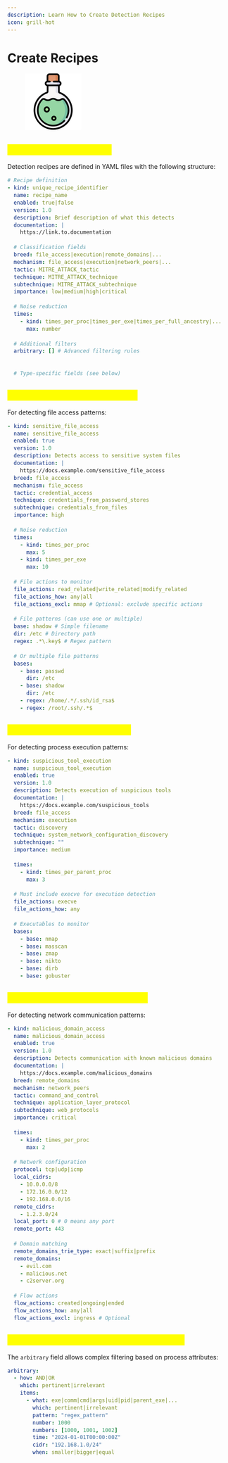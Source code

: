 ```yaml
---
description: Learn How to Create Detection Recipes
icon: grill-hot
---
```


# Create Recipes

<figure><img src="../../../.gitbook/assets/image (28).png" alt="" width="128"><figcaption></figcaption></figure>

## <mark style="color:yellow;">YAML Recipe Structure</mark>

Detection recipes are defined in YAML files with the following structure:

```yaml
# Recipe definition
- kind: unique_recipe_identifier
  name: recipe_name
  enabled: true|false
  version: 1.0
  description: Brief description of what this detects
  documentation: |
    https://link.to.documentation

  # Classification fields
  breed: file_access|execution|remote_domains|...
  mechanism: file_access|execution|network_peers|...
  tactic: MITRE_ATTACK_tactic
  technique: MITRE_ATTACK_technique
  subtechnique: MITRE_ATTACK_subtechnique
  importance: low|medium|high|critical

  # Noise reduction
  times:
    - kind: times_per_proc|times_per_exe|times_per_full_ancestry|...
      max: number

  # Additional filters
  arbitrary: [] # Advanced filtering rules


  # Type-specific fields (see below)
```

## <mark style="color:yellow;">File Access Detection Recipe</mark>

For detecting file access patterns:

```yaml
- kind: sensitive_file_access
  name: sensitive_file_access
  enabled: true
  version: 1.0
  description: Detects access to sensitive system files
  documentation: |
    https://docs.example.com/sensitive_file_access
  breed: file_access
  mechanism: file_access
  tactic: credential_access
  technique: credentials_from_password_stores
  subtechnique: credentials_from_files
  importance: high

  # Noise reduction
  times:
    - kind: times_per_proc
      max: 5
    - kind: times_per_exe
      max: 10

  # File actions to monitor
  file_actions: read_related|write_related|modify_related
  file_actions_how: any|all
  file_actions_excl: mmap # Optional: exclude specific actions

  # File patterns (can use one or multiple)
  base: shadow # Simple filename
  dir: /etc # Directory path
  regex: .*\.key$ # Regex pattern

  # Or multiple file patterns
  bases:
    - base: passwd
      dir: /etc
    - base: shadow
      dir: /etc
    - regex: /home/.*/.ssh/id_rsa$
    - regex: /root/.ssh/.*$
```

## <mark style="color:yellow;">Execution Detection Recipe</mark>

For detecting process execution patterns:

```yaml
- kind: suspicious_tool_execution
  name: suspicious_tool_execution
  enabled: true
  version: 1.0
  description: Detects execution of suspicious tools
  documentation: |
    https://docs.example.com/suspicious_tools
  breed: file_access
  mechanism: execution
  tactic: discovery
  technique: system_network_configuration_discovery
  subtechnique: ""
  importance: medium

  times:
    - kind: times_per_parent_proc
      max: 3

  # Must include execve for execution detection
  file_actions: execve
  file_actions_how: any

  # Executables to monitor
  bases:
    - base: nmap
    - base: masscan
    - base: zmap
    - base: nikto
    - base: dirb
    - base: gobuster
```

## <mark style="color:yellow;">Network Peer Detection Recipe</mark>

For detecting network communication patterns:

```yaml
- kind: malicious_domain_access
  name: malicious_domain_access
  enabled: true
  version: 1.0
  description: Detects communication with known malicious domains
  documentation: |
    https://docs.example.com/malicious_domains
  breed: remote_domains
  mechanism: network_peers
  tactic: command_and_control
  technique: application_layer_protocol
  subtechnique: web_protocols
  importance: critical

  times:
    - kind: times_per_proc
      max: 2

  # Network configuration
  protocol: tcp|udp|icmp
  local_cidrs:
    - 10.0.0.0/8
    - 172.16.0.0/12
    - 192.168.0.0/16
  remote_cidrs:
    - 1.2.3.0/24
  local_port: 0 # 0 means any port
  remote_port: 443

  # Domain matching
  remote_domains_trie_type: exact|suffix|prefix
  remote_domains:
    - evil.com
    - malicious.net
    - c2server.org

  # Flow actions
  flow_actions: created|ongoing|ended
  flow_actions_how: any|all
  flow_actions_excl: ingress # Optional
```

## <mark style="color:yellow;">Advanced Filtering with Arbitrary Rules</mark>

The `arbitrary` field allows complex filtering based on process attributes:

```yaml
arbitrary:
  - how: AND|OR
    which: pertinent|irrelevant
    items:
      - what: exe|comm|cmd|args|uid|pid|parent_exe|...
        which: pertinent|irrelevant
        pattern: "regex_pattern"
        number: 1000
        numbers: [1000, 1001, 1002]
        time: "2024-01-01T00:00:00Z"
        cidr: "192.168.1.0/24"
        when: smaller|bigger|equal
```
